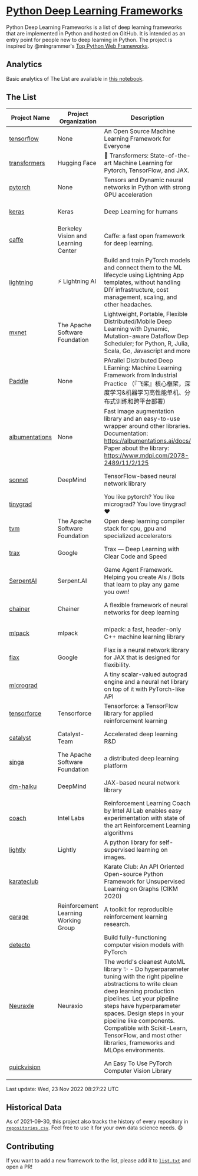 # [Python Deep Learning Frameworks](https://www.github.com/shimst3r/python-deep-learning-frameworks)

Python Deep Learning Frameworks is a list of deep learning frameworks that are implemented in Python and hosted on GitHub. It is intended as an entry point for people new to deep learning in Python. The project is inspired by @mingrammer's [Top Python Web Frameworks](https://github.com/mingrammer/python-web-framework-stars).

## Analytics

Basic analytics of The List are available in [this notebook](./notebooks/development_over_time.ipynb).

## The List

| Project Name | Project Organization | Description | Stars | Forks | Open Issues | Last Commit |
| ------------ | -------------------- | ----------- | ----: | ----: | ----------: | ----------- |
| [tensorflow](https://tensorflow.org) | None | An Open Source Machine Learning Framework for Everyone | 169259 | 87490 | 2363 | 0 day(s) ago |
| [transformers](https://huggingface.co/transformers) | Hugging Face | 🤗 Transformers: State-of-the-art Machine Learning for Pytorch, TensorFlow, and JAX. | 74676 | 16985 | 563 | 0 day(s) ago |
| [pytorch](https://pytorch.org) | None | Tensors and Dynamic neural networks in Python with strong GPU acceleration | 60476 | 16858 | 10586 | 0 day(s) ago |
| [keras](http://keras.io/) | Keras | Deep Learning for humans | 56717 | 19214 | 346 | 0 day(s) ago |
| [caffe](http://caffe.berkeleyvision.org/) | Berkeley Vision and Learning Center | Caffe: a fast open framework for deep learning. | 32986 | 18979 | 1180 | 0 day(s) ago |
| [lightning](https://lightning.ai) | ⚡️ Lightning AI  | Build and train PyTorch models and connect them to the ML lifecycle using Lightning App templates, without handling DIY infrastructure, cost management, scaling, and other headaches. | 20699 | 2657 | 620 | 0 day(s) ago |
| [mxnet](https://mxnet.apache.org) | The Apache Software Foundation | Lightweight, Portable, Flexible Distributed/Mobile Deep Learning with Dynamic, Mutation-aware Dataflow Dep Scheduler; for Python, R, Julia, Scala, Go, Javascript and more | 20174 | 6880 | 1983 | 1 day(s) ago |
| [Paddle](http://www.paddlepaddle.org/) | None | PArallel Distributed Deep LEarning: Machine Learning Framework from Industrial Practice （『飞桨』核心框架，深度学习&机器学习高性能单机、分布式训练和跨平台部署） | 19198 | 4790 | 2998 | 0 day(s) ago |
| [albumentations](https://albumentations.ai) | None | Fast image augmentation library and an easy-to-use wrapper around other libraries. Documentation:  https://albumentations.ai/docs/ Paper about the library: https://www.mdpi.com/2078-2489/11/2/125 | 11208 | 1438 | 319 | 0 day(s) ago |
| [sonnet](https://sonnet.dev/) | DeepMind | TensorFlow-based neural network library | 9436 | 1341 | 33 | 1 day(s) ago |
| [tinygrad](https://github.com/geohot/tinygrad) |  | You like pytorch? You like micrograd? You love tinygrad! ❤️  | 9127 | 827 | 18 | 0 day(s) ago |
| [tvm](https://tvm.apache.org/) | The Apache Software Foundation | Open deep learning compiler stack for cpu, gpu and specialized accelerators | 8802 | 2805 | 614 | 0 day(s) ago |
| [trax](https://github.com/google/trax) | Google | Trax — Deep Learning with Clear Code and Speed | 7178 | 749 | 101 | 1 day(s) ago |
| [SerpentAI](http://serpent.ai) | Serpent.AI | Game Agent Framework. Helping you create AIs / Bots that learn to play any game you own! | 6373 | 755 | 2 | 2 day(s) ago |
| [chainer](https://chainer.org) | Chainer | A flexible framework of neural networks for deep learning | 5744 | 1392 | 12 | 2 day(s) ago |
| [mlpack](https://www.mlpack.org/) | mlpack | mlpack: a fast, header-only C++ machine learning library | 4145 | 1450 | 42 | 1 day(s) ago |
| [flax](https://flax.readthedocs.io) | Google | Flax is a neural network library for JAX that is designed for flexibility. | 3752 | 430 | 139 | 2 day(s) ago |
| [micrograd](https://github.com/karpathy/micrograd) |  | A tiny scalar-valued autograd engine and a neural net library on top of it with PyTorch-like API | 3273 | 290 | 13 | 0 day(s) ago |
| [tensorforce](https://github.com/tensorforce/tensorforce) | Tensorforce | Tensorforce: a TensorFlow library for applied reinforcement learning | 3188 | 537 | 32 | 0 day(s) ago |
| [catalyst](https://catalyst-team.com) | Catalyst-Team | Accelerated deep learning R&D | 3034 | 376 | 7 | 1 day(s) ago |
| [singa](https://github.com/apache/singa) | The Apache Software Foundation | a distributed deep learning platform | 2709 | 880 | 39 | 7 day(s) ago |
| [dm-haiku](https://dm-haiku.readthedocs.io) | DeepMind | JAX-based neural network library | 2255 | 185 | 91 | 2 day(s) ago |
| [coach](https://intellabs.github.io/coach/) | Intel Labs | Reinforcement Learning Coach by Intel AI Lab enables easy experimentation with state of the art Reinforcement Learning algorithms | 2208 | 444 | 90 | 0 day(s) ago |
| [lightly](https://github.com/lightly-ai/lightly) | Lightly | A python library for self-supervised learning on images. | 1917 | 156 | 82 | 0 day(s) ago |
| [karateclub](https://karateclub.readthedocs.io) |  | Karate Club: An API Oriented Open-source Python Framework for Unsupervised Learning on Graphs (CIKM 2020) | 1774 | 225 | 1 | 0 day(s) ago |
| [garage](https://github.com/rlworkgroup/garage) | Reinforcement Learning Working Group | A toolkit for reproducible reinforcement learning research. | 1559 | 275 | 229 | 0 day(s) ago |
| [detecto](https://detecto.readthedocs.io/) |  | Build fully-functioning computer vision models with PyTorch | 565 | 99 | 38 | 2 day(s) ago |
| [Neuraxle](https://www.neuraxle.org/) | Neuraxio | The world's cleanest AutoML library ✨ - Do hyperparameter tuning with the right pipeline abstractions to write clean deep learning production pipelines. Let your pipeline steps have hyperparameter spaces. Design steps in your pipeline like components. Compatible with Scikit-Learn, TensorFlow, and most other libraries, frameworks and MLOps environments. | 549 | 54 | 56 | 0 day(s) ago |
| [quickvision](https://github.com/oke-aditya/quickvision) |  | An Easy To Use PyTorch Computer Vision Library | 50 | 5 | 19 | 15 day(s) ago |

Last update: Wed, 23 Nov 2022 08:27:22 UTC

## Historical Data

As of 2021-09-30, this project also tracks the history of every repository in [`repositories.csv`](./repositories.csv). Feel free to use it for your own data science needs. :smile:

## Contributing

If you want to add a new framework to the list, please add it to [`list.txt`](./python-deep-learning-frameworks/list.txt) and open a PR!